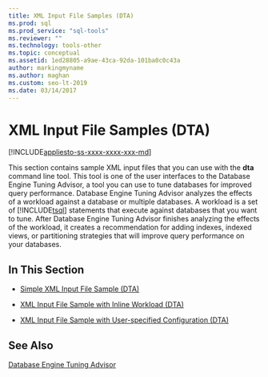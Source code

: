 ```yaml
---
title: XML Input File Samples (DTA)
ms.prod: sql
ms.prod_service: "sql-tools"
ms.reviewer: ""
ms.technology: tools-other
ms.topic: conceptual
ms.assetid: 1ed28805-a9ae-43ca-92da-101ba0c0c43a
author: markingmyname
ms.author: maghan
ms.custom: seo-lt-2019
ms.date: 03/14/2017
---
```


# XML Input File Samples (DTA)

[!INCLUDE[appliesto-ss-xxxx-xxxx-xxx-md](../../includes/appliesto-ss-xxxx-xxxx-xxx-md.md)]

This section contains sample XML input files that you can use with the **dta** command line tool. This tool is one of the user interfaces to the Database Engine Tuning Advisor, a tool you can use to tune databases for improved query performance. Database Engine Tuning Advisor analyzes the effects of a workload against a database or multiple databases. A workload is a set of [!INCLUDE[tsql](../../includes/tsql-md.md)] statements that execute against databases that you want to tune. After Database Engine Tuning Advisor finishes analyzing the effects of the workload, it creates a recommendation for adding indexes, indexed views, or partitioning strategies that will improve query performance on your databases.

## In This Section

- [Simple XML Input File Sample &#40;DTA&#41;](../../tools/dta/simple-xml-input-file-sample-dta.md)  

- [XML Input File Sample with Inline Workload &#40;DTA&#41;](../../tools/dta/xml-input-file-sample-with-inline-workload-dta.md)  

- [XML Input File Sample with User-specified Configuration &#40;DTA&#41;](../../tools/dta/xml-input-file-sample-with-user-specified-configuration-dta.md)  

## See Also

[Database Engine Tuning Advisor](../../relational-databases/performance/database-engine-tuning-advisor.md)